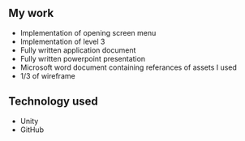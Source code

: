 ## My work
* Implementation of opening screen menu 
* Implementation of level 3
* Fully written application document
* Fully written powerpoint presentation
* Microsoft word document containing referances of assets I used
* 1/3 of wireframe 

## Technology used 
* Unity 
* GitHub
